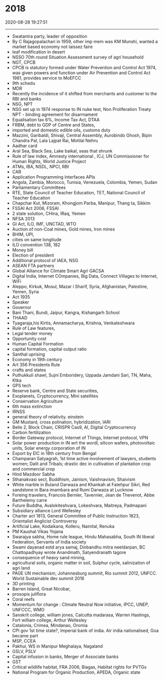 # 2018

2020-08-28 19:27:51

---

- Swatantra party, leader of opposition
- By C Rajagopalachari in 1959, other imp mem was KM Munshi, wanted a market based economy not laissez faire
- leaf modification in desert
- NSSO 70th round Situation Assessment survey of agri household
- NGT, CPCB
- CPCB is statutory formed under Water Prevention and Control Act 1974, was given powers and function under Air Prevention and Control Act 1981, provides service to MoEFCC
- 9th schedu
- MDR
- Recently the incidence of it shifted from merchants and customer to the RBI and banks
- NSG, NPT
- NSG set up in 1974 response to IN nuke test, Non Proliferation Treaty NPT - binding agreement for disarmament
- Equalisation tax 6%, Income Tax Act, DTAA
- FRBM, debt to GDP of Centre and States,
- imported and domestic edible oils, customs duty
- Mazzini, Garibaldi, Shivaji, Central Assembly, Aurobindo Ghosh, Bipin Chandra Pal, Lala Lajpat Rai, Motilal Nehru
- Aadhar card
- Aral Sea, Black Sea, Lake baikal, seas that shrunk
- Rule of law index, Amnesty international , ICJ, UN Commissioner for Human Rights, World Justice Project
- ATMs, IBA, NSDL, NPCI, RBI
- CAR
- Application Programming Interfaces APIs
- Angola, Zambia, Morocco, Tunisia, Venezuela, Colombia, Yemen, Sudan
- Parliamentary Committees
- RTE, State Council of Teacher Education, TET, National Council of Teacher Education
- Chapchar Kut, Mizoram, Khongjom Parba, Manipur, Thang ta, Sikkim
- FSSAI Act 2006, FSSAI
- 2 state solution, CHina, IRaq, Yemen
- NFSA 2013
- GI Act, ILO, IMF, UNCTAD, WTO
- Auction of non-Coal mines, Gold mines, Iron mines
- BHIM, UPI,
- cities on same longitude
- ILO convention 138, 182
- Money bill
- Election of president
- Additional protocol of IAEA, NSG
- ASEAN FTA partners
- Global Alliance for Climate Smart Agri GACSA
- Digital India, Internet COmpanies, Big Data, Connect Villages to Internet, WiFi
- Aleppo, Kirkuk, Mosul, Mazar i Sharif, Syria, Afghanistan, Palestine, Yemen, Syria
- Act 1935
- Speaker
- Governor
- Bani Thani, Bundi, Jaipur, Kangra, Kishangarh School
- THAAD
- Tyagaraja,his Kirtis, Annamacharya, Krishna, Venkateshwara
- Rule of Law features,
- Legal tender money
- Opportunity cost
- Human Capital Formation
- capital formation, capital output ratio
- Santhal uprising
- Economy in 19th century
- Art 356 Presidents Rule
- crafts and states
- Puthukkuli shawl, Sujni Emboridery, Uppada Jamdani Sari, TN, Maha, Ktka
- GPS tech
- Reserve bank, Centre and State securities,
- Exoplanets, Cryptocurrency, Mini satellites
- Conservation Agriculture
- 6th mass extinction
- IRNSS
- general theory of relativity. einstein
- GM Mustard, cross polination, hybridization, IARI
- Belle 2, Block Chain, CRISPR Cas9, AI, Digital Cryptocurrency
- Carbon fertilization
- Border Gateway protocol, Internet of Things, Internet protocol, VPN
- Solar power production in IN wrt the wordl, silicon wafers, photovoltaic units, Solar energy corporation of IN
- Export by EIC in 18th century from Bengal
- Champaran Satyagrah, 1st time active involvement of lawyers, students women; Dalit and Tribals; drastic dec in cultivation of plantation crop and commercial crop
- Hind Mazdoor Sabha
- Sthanakvasi sect, Buddhism, Jainism, Vaishnavism, Shaivism
- White marble in Buland Darwaza and Khankah at Fatehpur Sikri, Red sandstone in Bara imambara and Rumi Darwaza at Lucknow
- Foreing travelers, Francois Bernier, Tavernier, Jean de Thevenot, Abbe Barthelemy carre
- Future Buddha, Avalokiteshvara, Lokeshvara, Maitreya, Padmapani
- Subsidiary alliance Lord Wellesley
- Charter act 1813, General Committee of Public Instruction 1823, Orientalist Anglicist Controversy
- Artificial Lake, Kodaikana, Kolleru, Nainital, Renuka
- PM Kaushal Vikas Yojana
- Swarajya sabha, Home rule league, Hindu Mahasabha, South IN liberal Federation, Servants of India society
- Swami dayanad estd arya samaj, Dinbandhu mitra neeldarpan, BC Chattopadhyay wrote Anandmath, Satyendranath tagore
- consequence of heavy sand mining,
- agricultural soils, organic matter in soil, Sulphur cycle, salinizaiton of agri land
- PAGE UN mechanism, Johannesburg summit, Rio summit 2012, UNFCC. World Sustainable dev summit 2016
- 3D printing
- Barren Island, Great Nicobar,
- prosopis juliflora
- Coral reefs
- Momentum for change : Climate Neutral Now initiative, IPCC, UNEP, UNFCCC, WMO
- Sanskrit college, william jones, Calcutta madarasa, Warren Hastings, Fort william college, Arthur Wellesley
- Catalonia, Crimea, Mindanao, Oromia
- CPI gov 1st time state?, Imperial bank of india. Air india nationalised, Goa became part
- MSP, CCEA
- Pakhui, WS in Manipur Meghalaya, Nagaland
- GSLV, PSLV
- Capital infusion in banks, Merger of Associate banks
- GST
- Critical wildlife habitat, FRA 2006, Biagas, Habitat rights for PVTGs
- National Program for Organic Production, APEDA, Organic state
